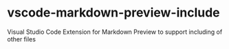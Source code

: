 # vscode-markdown-preview-include
Visual Studio Code Extension for Markdown Preview to support including of other files

